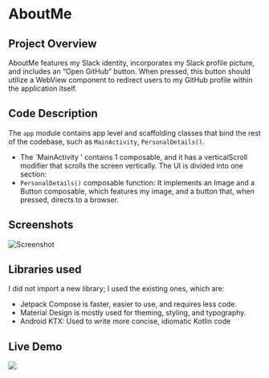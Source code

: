 # AboutMe

## Project Overview
AboutMe features my Slack identity, incorporates my Slack profile picture, and includes an “Open GitHub” button. When pressed, this button should utilize a WebView component to redirect users to my GitHub profile within the application itself.

## Code Description
The `app` module contains app level and scaffolding classes that bind the rest of the codebase, such as `MainActivity`, `PersonalDetails()`.
- The `MainActivity ' contains 1 composable, and it has a verticalScroll modifier that scrolls the screen vertically. The UI is divided into one section:
- `PersonalDetails()` composable function: It implements an Image and a Button composable, which features my image, and a button that, when pressed, directs to a browser.

## Screenshots
![Screenshot](https://github.com/Abbanks/AboutMe/assets/51162743/937be5a4-784f-4adf-9903-588b25b93b31)

## Libraries used
I did not import a new library; I used the existing ones, which are:
- Jetpack Compose is faster, easier to use, and requires less code.
- Material Design is mostly used for theming, styling, and typography.
- Android KTX: Used to write more concise, idiomatic Kotlin code
  
## Live Demo
[<img src="https://user-images.githubusercontent.com/51162743/200105989-f3cb52e3-f43f-4b81-8de0-1e9377798a2d.png">](https://appetize.io/app/dvnqle65wjek6uimfbuxsf4wwa?device=pixel4&osVersion=11.0&scale=75)
